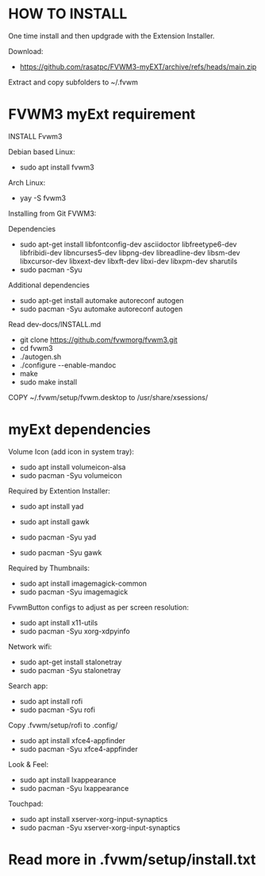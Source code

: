 # HOW TO INSTALL
One time install and then updgrade with the Extension Installer.

Download:
* https://github.com/rasatpc/FVWM3-myEXT/archive/refs/heads/main.zip

Extract and copy subfolders to ~/.fvwm

# FVWM3 myExt requirement

INSTALL Fvwm3

Debian based Linux:
* sudo apt install fvwm3

Arch Linux:
* yay -S fvwm3

Installing from Git FVWM3:

Dependencies
* sudo apt-get install libfontconfig-dev asciidoctor libfreetype6-dev libfribidi-dev libncurses5-dev libpng-dev libreadline-dev libsm-dev libxcursor-dev libxext-dev libxft-dev libxi-dev libxpm-dev sharutils
* sudo pacman -Syu <same packages>

Additional dependencies
* sudo apt-get install automake autoreconf autogen
* sudo pacman -Syu automake autoreconf autogen

Read dev-docs/INSTALL.md

* git clone https://github.com/fvwmorg/fvwm3.git
* cd fvwm3
* ./autogen.sh
* ./configure --enable-mandoc
* make
* sudo make install

COPY ~/.fvwm/setup/fvwm.desktop to /usr/share/xsessions/

# myExt dependencies

Volume Icon (add icon in system tray):
* sudo apt install volumeicon-alsa
* sudo pacman -Syu volumeicon

Required by Extention Installer:
* sudo apt install yad
* sudo apt install gawk

* sudo pacman -Syu yad
* sudo pacman -Syu gawk

Required by Thumbnails:
* sudo apt install imagemagick-common
* sudo pacman -Syu imagemagick

FvwmButton configs to adjust as per screen resolution:
* sudo apt install x11-utils
* sudo pacman -Syu xorg-xdpyinfo

Network wifi:
* sudo apt-get install stalonetray
* sudo pacman -Syu stalonetray

Search app:
* sudo apt install rofi
* sudo pacman -Syu rofi

Copy .fvwm/setup/rofi to .config/

* sudo apt install xfce4-appfinder
* sudo pacman -Syu xfce4-appfinder

Look & Feel:
* sudo apt install lxappearance
* sudo pacman -Syu lxappearance

Touchpad:
* sudo apt install xserver-xorg-input-synaptics
* sudo pacman -Syu xserver-xorg-input-synaptics

# Read more in .fvwm/setup/install.txt
